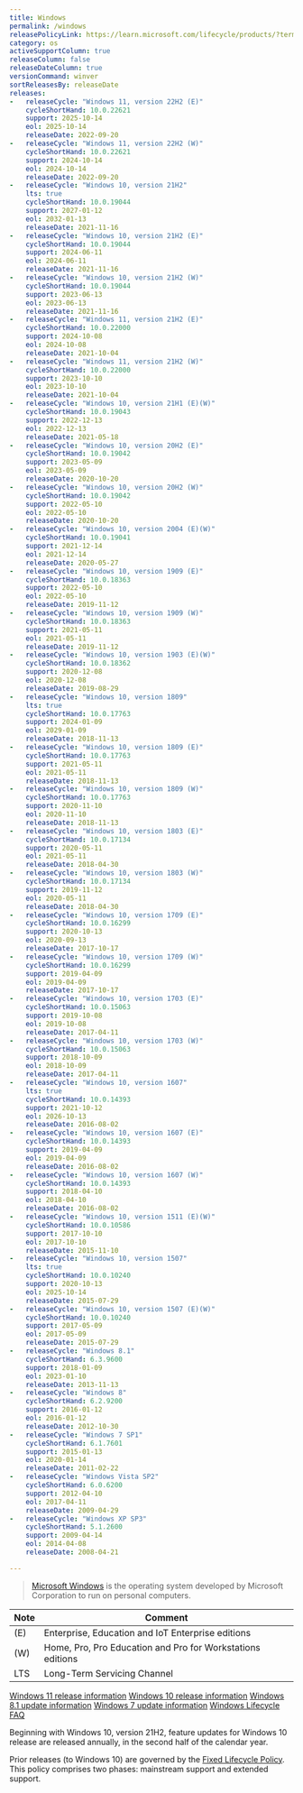 ```yaml
---
title: Windows
permalink: /windows
releasePolicyLink: https://learn.microsoft.com/lifecycle/products/?terms=Windows
category: os
activeSupportColumn: true
releaseColumn: false
releaseDateColumn: true
versionCommand: winver
sortReleasesBy: releaseDate
releases:
-   releaseCycle: "Windows 11, version 22H2 (E)"
    cycleShortHand: 10.0.22621
    support: 2025-10-14
    eol: 2025-10-14
    releaseDate: 2022-09-20
-   releaseCycle: "Windows 11, version 22H2 (W)"
    cycleShortHand: 10.0.22621
    support: 2024-10-14
    eol: 2024-10-14
    releaseDate: 2022-09-20
-   releaseCycle: "Windows 10, version 21H2"
    lts: true
    cycleShortHand: 10.0.19044
    support: 2027-01-12
    eol: 2032-01-13
    releaseDate: 2021-11-16
-   releaseCycle: "Windows 10, version 21H2 (E)"
    cycleShortHand: 10.0.19044
    support: 2024-06-11
    eol: 2024-06-11
    releaseDate: 2021-11-16
-   releaseCycle: "Windows 10, version 21H2 (W)"
    cycleShortHand: 10.0.19044
    support: 2023-06-13
    eol: 2023-06-13
    releaseDate: 2021-11-16
-   releaseCycle: "Windows 11, version 21H2 (E)"
    cycleShortHand: 10.0.22000
    support: 2024-10-08
    eol: 2024-10-08
    releaseDate: 2021-10-04
-   releaseCycle: "Windows 11, version 21H2 (W)"
    cycleShortHand: 10.0.22000
    support: 2023-10-10
    eol: 2023-10-10
    releaseDate: 2021-10-04
-   releaseCycle: "Windows 10, version 21H1 (E)(W)"
    cycleShortHand: 10.0.19043
    support: 2022-12-13
    eol: 2022-12-13
    releaseDate: 2021-05-18
-   releaseCycle: "Windows 10, version 20H2 (E)"
    cycleShortHand: 10.0.19042
    support: 2023-05-09
    eol: 2023-05-09
    releaseDate: 2020-10-20
-   releaseCycle: "Windows 10, version 20H2 (W)"
    cycleShortHand: 10.0.19042
    support: 2022-05-10
    eol: 2022-05-10
    releaseDate: 2020-10-20
-   releaseCycle: "Windows 10, version 2004 (E)(W)"
    cycleShortHand: 10.0.19041
    support: 2021-12-14
    eol: 2021-12-14
    releaseDate: 2020-05-27
-   releaseCycle: "Windows 10, version 1909 (E)"
    cycleShortHand: 10.0.18363
    support: 2022-05-10
    eol: 2022-05-10
    releaseDate: 2019-11-12
-   releaseCycle: "Windows 10, version 1909 (W)"
    cycleShortHand: 10.0.18363
    support: 2021-05-11
    eol: 2021-05-11
    releaseDate: 2019-11-12
-   releaseCycle: "Windows 10, version 1903 (E)(W)"
    cycleShortHand: 10.0.18362
    support: 2020-12-08
    eol: 2020-12-08
    releaseDate: 2019-08-29
-   releaseCycle: "Windows 10, version 1809"
    lts: true
    cycleShortHand: 10.0.17763
    support: 2024-01-09
    eol: 2029-01-09
    releaseDate: 2018-11-13
-   releaseCycle: "Windows 10, version 1809 (E)"
    cycleShortHand: 10.0.17763
    support: 2021-05-11
    eol: 2021-05-11
    releaseDate: 2018-11-13
-   releaseCycle: "Windows 10, version 1809 (W)"
    cycleShortHand: 10.0.17763
    support: 2020-11-10
    eol: 2020-11-10
    releaseDate: 2018-11-13
-   releaseCycle: "Windows 10, version 1803 (E)"
    cycleShortHand: 10.0.17134
    support: 2020-05-11
    eol: 2021-05-11
    releaseDate: 2018-04-30
-   releaseCycle: "Windows 10, version 1803 (W)"
    cycleShortHand: 10.0.17134
    support: 2019-11-12
    eol: 2020-05-11
    releaseDate: 2018-04-30
-   releaseCycle: "Windows 10, version 1709 (E)"
    cycleShortHand: 10.0.16299
    support: 2020-10-13
    eol: 2020-09-13
    releaseDate: 2017-10-17
-   releaseCycle: "Windows 10, version 1709 (W)"
    cycleShortHand: 10.0.16299
    support: 2019-04-09
    eol: 2019-04-09
    releaseDate: 2017-10-17
-   releaseCycle: "Windows 10, version 1703 (E)"
    cycleShortHand: 10.0.15063
    support: 2019-10-08
    eol: 2019-10-08
    releaseDate: 2017-04-11
-   releaseCycle: "Windows 10, version 1703 (W)"
    cycleShortHand: 10.0.15063
    support: 2018-10-09
    eol: 2018-10-09
    releaseDate: 2017-04-11
-   releaseCycle: "Windows 10, version 1607"
    lts: true
    cycleShortHand: 10.0.14393
    support: 2021-10-12
    eol: 2026-10-13
    releaseDate: 2016-08-02
-   releaseCycle: "Windows 10, version 1607 (E)"
    cycleShortHand: 10.0.14393
    support: 2019-04-09
    eol: 2019-04-09
    releaseDate: 2016-08-02
-   releaseCycle: "Windows 10, version 1607 (W)"
    cycleShortHand: 10.0.14393
    support: 2018-04-10
    eol: 2018-04-10
    releaseDate: 2016-08-02
-   releaseCycle: "Windows 10, version 1511 (E)(W)"
    cycleShortHand: 10.0.10586
    support: 2017-10-10
    eol: 2017-10-10
    releaseDate: 2015-11-10
-   releaseCycle: "Windows 10, version 1507"
    lts: true
    cycleShortHand: 10.0.10240
    support: 2020-10-13
    eol: 2025-10-14
    releaseDate: 2015-07-29
-   releaseCycle: "Windows 10, version 1507 (E)(W)"
    cycleShortHand: 10.0.10240
    support: 2017-05-09
    eol: 2017-05-09
    releaseDate: 2015-07-29
-   releaseCycle: "Windows 8.1"
    cycleShortHand: 6.3.9600
    support: 2018-01-09
    eol: 2023-01-10
    releaseDate: 2013-11-13
-   releaseCycle: "Windows 8"
    cycleShortHand: 6.2.9200
    support: 2016-01-12
    eol: 2016-01-12
    releaseDate: 2012-10-30
-   releaseCycle: "Windows 7 SP1"
    cycleShortHand: 6.1.7601
    support: 2015-01-13
    eol: 2020-01-14
    releaseDate: 2011-02-22
-   releaseCycle: "Windows Vista SP2"
    cycleShortHand: 6.0.6200
    support: 2012-04-10
    eol: 2017-04-11
    releaseDate: 2009-04-29
-   releaseCycle: "Windows XP SP3"
    cycleShortHand: 5.1.2600
    support: 2009-04-14
    eol: 2014-04-08
    releaseDate: 2008-04-21

---
```


> [Microsoft Windows](https://www.microsoft.com/windows) is the operating system developed by Microsoft Corporation to run on personal computers.

| Note | Comment                                                    |
| ---- | ---------------------------------------------------------- |
| (E)  | Enterprise, Education and IoT Enterprise editions          |
| (W)  | Home, Pro, Pro Education and Pro for Workstations editions |
| LTS  | Long-Term Servicing Channel                                |

[Windows 11 release information](https://learn.microsoft.com/windows/release-health/windows11-release-information)
[Windows 10 release information](https://learn.microsoft.com/windows/release-health/release-information)
[Windows 8.1 update information](https://support.microsoft.com/topic/windows-8-1-and-windows-server-2012-r2-update-history-47d81dd2-6804-b6ae-4112-20089467c7a6)
[Windows 7 update information](https://support.microsoft.com/topic/windows-7-sp1-and-windows-server-2008-r2-sp1-update-history-720c2590-fd58-26ba-16cc-6d8f3b547599)
[Windows Lifecycle FAQ](https://learn.microsoft.com/lifecycle/faq/windows)

Beginning with Windows 10, version 21H2, feature updates for Windows 10 release are released annually, in the second half of the calendar year.

Prior releases (to Windows 10) are governed by the [Fixed Lifecycle Policy](https://learn.microsoft.com/lifecycle/policies/fixed). This policy comprises two phases: mainstream support and extended support.

